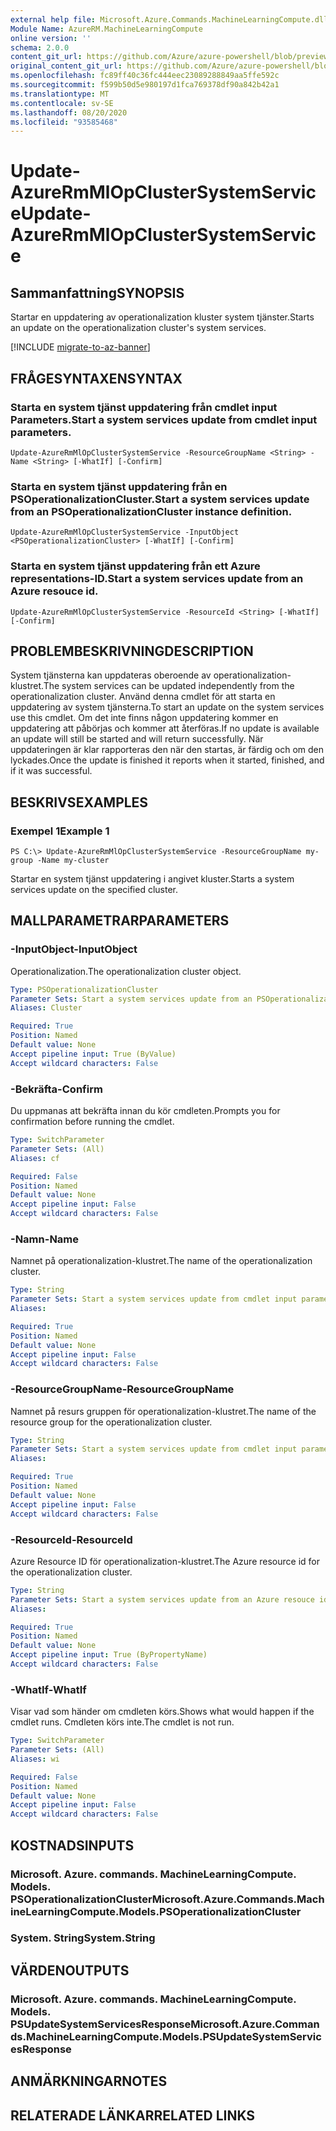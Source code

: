 ```yaml
---
external help file: Microsoft.Azure.Commands.MachineLearningCompute.dll-Help.xml
Module Name: AzureRM.MachineLearningCompute
online version: ''
schema: 2.0.0
content_git_url: https://github.com/Azure/azure-powershell/blob/preview/src/ResourceManager/MachineLearningCompute/Commands.MachineLearningCompute/help/Update-AzureRmMlOpClusterSystemService.md
original_content_git_url: https://github.com/Azure/azure-powershell/blob/preview/src/ResourceManager/MachineLearningCompute/Commands.MachineLearningCompute/help/Update-AzureRmMlOpClusterSystemService.md
ms.openlocfilehash: fc89ff40c36fc444eec23089288849aa5ffe592c
ms.sourcegitcommit: f599b50d5e980197d1fca769378df90a842b42a1
ms.translationtype: MT
ms.contentlocale: sv-SE
ms.lasthandoff: 08/20/2020
ms.locfileid: "93585468"
---
```

# <span data-ttu-id="87baf-101">Update-AzureRmMlOpClusterSystemService</span><span class="sxs-lookup"><span data-stu-id="87baf-101">Update-AzureRmMlOpClusterSystemService</span></span>

## <span data-ttu-id="87baf-102">Sammanfattning</span><span class="sxs-lookup"><span data-stu-id="87baf-102">SYNOPSIS</span></span>
<span data-ttu-id="87baf-103">Startar en uppdatering av operationalization kluster system tjänster.</span><span class="sxs-lookup"><span data-stu-id="87baf-103">Starts an update on the operationalization cluster's system services.</span></span>

[!INCLUDE [migrate-to-az-banner](../../includes/migrate-to-az-banner.md)]

## <span data-ttu-id="87baf-104">FRÅGESYNTAXEN</span><span class="sxs-lookup"><span data-stu-id="87baf-104">SYNTAX</span></span>

### <span data-ttu-id="87baf-105">Starta en system tjänst uppdatering från cmdlet input Parameters.</span><span class="sxs-lookup"><span data-stu-id="87baf-105">Start a system services update from cmdlet input parameters.</span></span>
```
Update-AzureRmMlOpClusterSystemService -ResourceGroupName <String> -Name <String> [-WhatIf] [-Confirm]
```

### <span data-ttu-id="87baf-106">Starta en system tjänst uppdatering från en PSOperationalizationCluster.</span><span class="sxs-lookup"><span data-stu-id="87baf-106">Start a system services update from an PSOperationalizationCluster instance definition.</span></span>
```
Update-AzureRmMlOpClusterSystemService -InputObject <PSOperationalizationCluster> [-WhatIf] [-Confirm]
```

### <span data-ttu-id="87baf-107">Starta en system tjänst uppdatering från ett Azure representations-ID.</span><span class="sxs-lookup"><span data-stu-id="87baf-107">Start a system services update from an Azure resouce id.</span></span>
```
Update-AzureRmMlOpClusterSystemService -ResourceId <String> [-WhatIf] [-Confirm]
```

## <span data-ttu-id="87baf-108">PROBLEMBESKRIVNING</span><span class="sxs-lookup"><span data-stu-id="87baf-108">DESCRIPTION</span></span>
<span data-ttu-id="87baf-109">System tjänsterna kan uppdateras oberoende av operationalization-klustret.</span><span class="sxs-lookup"><span data-stu-id="87baf-109">The system services can be updated independently from the operationalization cluster.</span></span> <span data-ttu-id="87baf-110">Använd denna cmdlet för att starta en uppdatering av system tjänsterna.</span><span class="sxs-lookup"><span data-stu-id="87baf-110">To start an update on the system services use this cmdlet.</span></span> <span data-ttu-id="87baf-111">Om det inte finns någon uppdatering kommer en uppdatering att påbörjas och kommer att återföras.</span><span class="sxs-lookup"><span data-stu-id="87baf-111">If no update is available an update will still be started and will return successfully.</span></span> <span data-ttu-id="87baf-112">När uppdateringen är klar rapporteras den när den startas, är färdig och om den lyckades.</span><span class="sxs-lookup"><span data-stu-id="87baf-112">Once the update is finished it reports when it started, finished, and if it was successful.</span></span>

## <span data-ttu-id="87baf-113">BESKRIVS</span><span class="sxs-lookup"><span data-stu-id="87baf-113">EXAMPLES</span></span>

### <span data-ttu-id="87baf-114">Exempel 1</span><span class="sxs-lookup"><span data-stu-id="87baf-114">Example 1</span></span>
```
PS C:\> Update-AzureRmMlOpClusterSystemService -ResourceGroupName my-group -Name my-cluster
```

<span data-ttu-id="87baf-115">Startar en system tjänst uppdatering i angivet kluster.</span><span class="sxs-lookup"><span data-stu-id="87baf-115">Starts a system services update on the specified cluster.</span></span> 

## <span data-ttu-id="87baf-116">MALLPARAMETRAR</span><span class="sxs-lookup"><span data-stu-id="87baf-116">PARAMETERS</span></span>

### <span data-ttu-id="87baf-117">-InputObject</span><span class="sxs-lookup"><span data-stu-id="87baf-117">-InputObject</span></span>
<span data-ttu-id="87baf-118">Operationalization.</span><span class="sxs-lookup"><span data-stu-id="87baf-118">The operationalization cluster object.</span></span>

```yaml
Type: PSOperationalizationCluster
Parameter Sets: Start a system services update from an PSOperationalizationCluster instance definition.
Aliases: Cluster

Required: True
Position: Named
Default value: None
Accept pipeline input: True (ByValue)
Accept wildcard characters: False
```

### <span data-ttu-id="87baf-119">-Bekräfta</span><span class="sxs-lookup"><span data-stu-id="87baf-119">-Confirm</span></span>
<span data-ttu-id="87baf-120">Du uppmanas att bekräfta innan du kör cmdleten.</span><span class="sxs-lookup"><span data-stu-id="87baf-120">Prompts you for confirmation before running the cmdlet.</span></span>

```yaml
Type: SwitchParameter
Parameter Sets: (All)
Aliases: cf

Required: False
Position: Named
Default value: None
Accept pipeline input: False
Accept wildcard characters: False
```

### <span data-ttu-id="87baf-121">-Namn</span><span class="sxs-lookup"><span data-stu-id="87baf-121">-Name</span></span>
<span data-ttu-id="87baf-122">Namnet på operationalization-klustret.</span><span class="sxs-lookup"><span data-stu-id="87baf-122">The name of the operationalization cluster.</span></span>

```yaml
Type: String
Parameter Sets: Start a system services update from cmdlet input parameters.
Aliases: 

Required: True
Position: Named
Default value: None
Accept pipeline input: False
Accept wildcard characters: False
```

### <span data-ttu-id="87baf-123">-ResourceGroupName</span><span class="sxs-lookup"><span data-stu-id="87baf-123">-ResourceGroupName</span></span>
<span data-ttu-id="87baf-124">Namnet på resurs gruppen för operationalization-klustret.</span><span class="sxs-lookup"><span data-stu-id="87baf-124">The name of the resource group for the operationalization cluster.</span></span>

```yaml
Type: String
Parameter Sets: Start a system services update from cmdlet input parameters.
Aliases: 

Required: True
Position: Named
Default value: None
Accept pipeline input: False
Accept wildcard characters: False
```

### <span data-ttu-id="87baf-125">-ResourceId</span><span class="sxs-lookup"><span data-stu-id="87baf-125">-ResourceId</span></span>
<span data-ttu-id="87baf-126">Azure Resource ID för operationalization-klustret.</span><span class="sxs-lookup"><span data-stu-id="87baf-126">The Azure resource id for the operationalization cluster.</span></span>

```yaml
Type: String
Parameter Sets: Start a system services update from an Azure resouce id.
Aliases: 

Required: True
Position: Named
Default value: None
Accept pipeline input: True (ByPropertyName)
Accept wildcard characters: False
```

### <span data-ttu-id="87baf-127">-WhatIf</span><span class="sxs-lookup"><span data-stu-id="87baf-127">-WhatIf</span></span>
<span data-ttu-id="87baf-128">Visar vad som händer om cmdleten körs.</span><span class="sxs-lookup"><span data-stu-id="87baf-128">Shows what would happen if the cmdlet runs.</span></span>
<span data-ttu-id="87baf-129">Cmdleten körs inte.</span><span class="sxs-lookup"><span data-stu-id="87baf-129">The cmdlet is not run.</span></span>

```yaml
Type: SwitchParameter
Parameter Sets: (All)
Aliases: wi

Required: False
Position: Named
Default value: None
Accept pipeline input: False
Accept wildcard characters: False
```

## <span data-ttu-id="87baf-130">KOSTNADS</span><span class="sxs-lookup"><span data-stu-id="87baf-130">INPUTS</span></span>

### <span data-ttu-id="87baf-131">Microsoft. Azure. commands. MachineLearningCompute. Models. PSOperationalizationCluster</span><span class="sxs-lookup"><span data-stu-id="87baf-131">Microsoft.Azure.Commands.MachineLearningCompute.Models.PSOperationalizationCluster</span></span>
### <span data-ttu-id="87baf-132">System. String</span><span class="sxs-lookup"><span data-stu-id="87baf-132">System.String</span></span>


## <span data-ttu-id="87baf-133">VÄRDEN</span><span class="sxs-lookup"><span data-stu-id="87baf-133">OUTPUTS</span></span>

### <span data-ttu-id="87baf-134">Microsoft. Azure. commands. MachineLearningCompute. Models. PSUpdateSystemServicesResponse</span><span class="sxs-lookup"><span data-stu-id="87baf-134">Microsoft.Azure.Commands.MachineLearningCompute.Models.PSUpdateSystemServicesResponse</span></span>


## <span data-ttu-id="87baf-135">ANMÄRKNINGAR</span><span class="sxs-lookup"><span data-stu-id="87baf-135">NOTES</span></span>

## <span data-ttu-id="87baf-136">RELATERADE LÄNKAR</span><span class="sxs-lookup"><span data-stu-id="87baf-136">RELATED LINKS</span></span>

